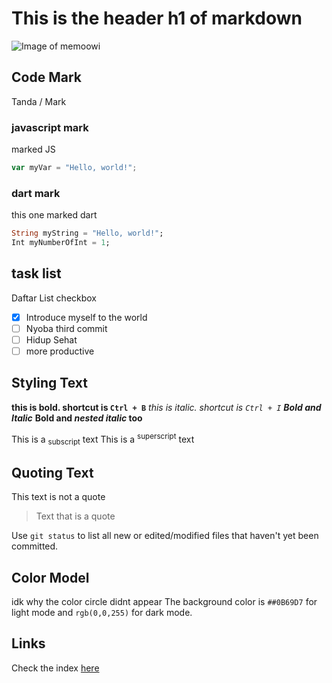 # This is the header h1 of markdown

![Image of memoowi](https://avatars.githubusercontent.com/u/142039165?v=4)

## Code Mark
Tanda / Mark

### javascript mark

marked JS
``` javascript
var myVar = "Hello, world!";
```

### dart mark

this one marked dart
``` dart
String myString = "Hello, world!";
Int myNumberOfInt = 1;
```

## task list

Daftar List checkbox
- [X] Introduce myself to the world
- [ ] Nyoba third commit
- [ ] Hidup Sehat
- [ ] more productive

## Styling Text

**this is bold. shortcut is `Ctrl + B`**
_this is italic. shortcut is `Ctrl + I`_
***Bold and Italic***
**Bold and _nested italic_ too**

This is a <sub>subscript</sub> text
This is a <sup>superscript</sup> text

## Quoting Text

This text is not a quote

> Text that is a quote

Use `git status` to list all new or edited/modified files that haven't yet been committed.

## Color Model

idk why the color circle didnt appear
The background color is `##0B69D7` for light mode and `rgb(0,0,255)` for dark mode.

## Links

Check the index [here](https://memoowi.github.io/skills-communicate-using-markdown/)